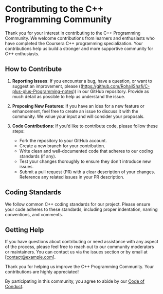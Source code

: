 # Contributing to the C++ Programming Community

Thank you for your interest in contributing to the C++ Programming Community. We welcome contributions from learners and enthusiasts who have completed the Coursera C++ programming specialization. Your contributions help us build a stronger and more supportive community for C++ enthusiasts.

## How to Contribute

1. **Reporting Issues**: If you encounter a bug, have a question, or want to suggest an improvement, please ((https://github.com/RohailShafi/C-plus-plus-Programming-notes)) in our GitHub repository. Provide as much detail as possible to help us understand the issue.

2. **Proposing New Features**: If you have an idea for a new feature or enhancement, feel free to create an issue to discuss it with the community. We value your input and will consider your proposals.

3. **Code Contributions**: If you'd like to contribute code, please follow these steps:
   - Fork the repository to your GitHub account.
   - Create a new branch for your contribution.
   - Write clean and well-documented code that adheres to our coding standards (if any).
   - Test your changes thoroughly to ensure they don't introduce new issues.
   - Submit a pull request (PR) with a clear description of your changes. Reference any related issues in your PR description.

## Coding Standards

We follow common C++ coding standards for our project. Please ensure your code adheres to these standards, including proper indentation, naming conventions, and comments.

## Getting Help

If you have questions about contributing or need assistance with any aspect of the process, please feel free to reach out to our community moderators or maintainers. You can contact us via the issues section or by email at [contact@example.com].

Thank you for helping us improve the C++ Programming Community. Your contributions are highly appreciated!

By participating in this community, you agree to abide by our [Code of Conduct](CODE_OF_CONDUCT.md).
